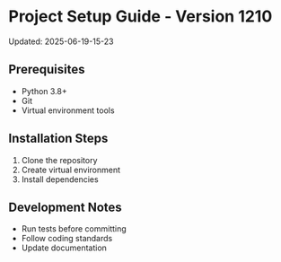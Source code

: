 # Project Setup Guide - Version 1210
Updated: 2025-06-19-15-23

## Prerequisites
- Python 3.8+
- Git
- Virtual environment tools

## Installation Steps
1. Clone the repository
2. Create virtual environment
3. Install dependencies

## Development Notes
- Run tests before committing
- Follow coding standards  
- Update documentation
